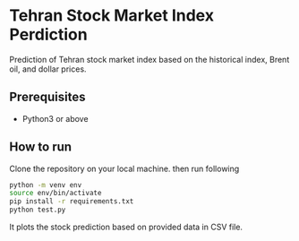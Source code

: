 # Tehran Stock Market Index Perdiction
Prediction of Tehran stock market index based on the historical index, Brent oil, and dollar prices.

## Prerequisites
- Python3 or above

## How to run
Clone the repository on your local machine. then run following
```bash
python -m venv env
source env/bin/activate
pip install -r requirements.txt
python test.py
```

It plots the stock prediction based on provided data in CSV file.
